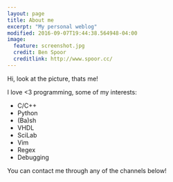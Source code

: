 ```yaml
---
layout: page
title: About me
excerpt: "My personal weblog"
modified: 2016-09-07T19:44:38.564948-04:00
image:
  feature: screenshot.jpg
  credit: Ben Spoor
  creditlink: http://www.spoor.cc/
---
```


Hi, look at the picture, thats me! 

I love <3 programming, some of my interests:

* C/C++
* Python
* (Ba)sh
* VHDL
* SciLab
* Vim
* Regex
* Debugging

You can contact me through any of the channels below!




